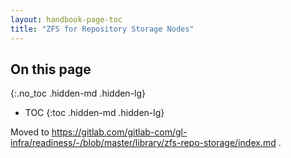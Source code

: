 ```yaml
---
layout: handbook-page-toc
title: "ZFS for Repository Storage Nodes"
---
```


## On this page
{:.no_toc .hidden-md .hidden-lg}

- TOC
{:toc .hidden-md .hidden-lg}

Moved to https://gitlab.com/gitlab-com/gl-infra/readiness/-/blob/master/library/zfs-repo-storage/index.md .
